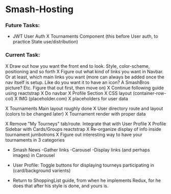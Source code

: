 # Smash-Hosting

### Future Tasks:
- JWT User Auth
X Tournaments Component (this before User auth, to practice State use/distribution)

### Current Task:
X Draw out how you want the front end to look.  Style, color-scheme, positioning and so forth
X Figure out what kind of links you want in Navbar.  Or at least, which main links you want (more can always be added once the nav itself is setup.  Like do you want it to have an icon? A SmashBros picture?  Etc.  Figure that out first, then move on)
X Continue following guide using reactstrap
X Do navbar
X Profile Section
	X CSS layout (container-row-col)
	X IMG (placeholder.com)
	X placeholders for user data

X Tournaments Main layout roughly done
X User directory route and layout (colors to be changed later)
X Tournament render with proper data

X Remove "My Tourneys" tab/route.  Integrate that with User Profile
X Profile Sidebar with Cards/Groups reactstrap
X Re-organize display of info inside tournament jumbotrons
X Figure out interesting way to have your tournaments in 3 categories

- Smash News 
	-Gather links
	-Carousel
	-Display links (and perhaps images) in Carousel

- User Profile: Toggle buttons for displaying tourneys participating in (card/background varients)

- Return to ShoppingList guide, from when he implements Redux, for he does that after his style is done, and yours is.